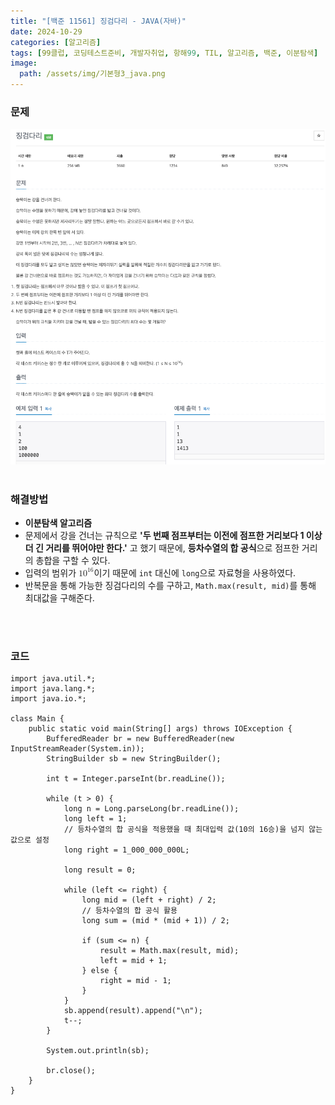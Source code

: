 ```yaml
---
title: "[백준 11561] 징검다리 - JAVA(자바)"
date: 2024-10-29
categories: [알고리즘]
tags: [99클럽, 코딩테스트준비, 개발자취업, 항해99, TIL, 알고리즘, 백준, 이분탐색]
image:
  path: /assets/img/기본형3_java.png
---
```


### 문제
![img](/assets/img/algorithm/백준11561.png)
<br /><br />

### 해결방법
- **이분탐색 알고리즘**
- 문제에서 강을 건너는 규칙으로 **'두 번째 점프부터는 이전에 점프한 거리보다 1 이상 더 긴 거리를 뛰어야만 한다.'** 고 했기 때문에, **등차수열의 합 공식**으로 점프한 거리의 총합을 구할 수 있다.
- 입력의 범위가 <math xmlns="http://www.w3.org/1998/Math/MathML">
  <msup>
    <mn>10</mn>
    <mrow data-mjx-texclass="ORD">
      <mn>16</mn>
    </mrow>
  </msup>
</math>이기 때문에 `int` 대신에 `long`으로 자료형을 사용하였다.
- 반복문을 통해 가능한 징검다리의 수를 구하고, `Math.max(result, mid)`를 통해 최대값을 구해준다.

<br /><br />

### 코드
```
import java.util.*;
import java.lang.*;
import java.io.*;

class Main {
    public static void main(String[] args) throws IOException {
        BufferedReader br = new BufferedReader(new InputStreamReader(System.in));
        StringBuilder sb = new StringBuilder();

        int t = Integer.parseInt(br.readLine());

        while (t > 0) {
            long n = Long.parseLong(br.readLine());
            long left = 1;
            // 등차수열의 합 공식을 적용했을 때 최대입력 값(10의 16승)을 넘지 않는 값으로 설정
            long right = 1_000_000_000L;

            long result = 0;

            while (left <= right) {
                long mid = (left + right) / 2;
                // 등차수열의 합 공식 활용
                long sum = (mid * (mid + 1)) / 2;

                if (sum <= n) {
                    result = Math.max(result, mid);
                    left = mid + 1;
                } else {
                    right = mid - 1;
                }
            }
            sb.append(result).append("\n");
            t--;
        }

        System.out.println(sb);

        br.close();
    }
}
```
 
